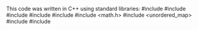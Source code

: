 This code was written in C++ using standard libraries:
#include <iostream>
#include <fstream> 
#include <sstream> 
#include <ctime>
#include <iomanip>
#include <math.h>
#include <unordered_map>
#include <queue>
#include<vector>